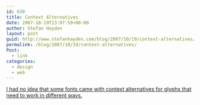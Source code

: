 ```yaml
---
id: 630
title: Context Alternatives
date: 2007-10-19T13:07:59+00:00
author: Stefan Hayden
layout: post
guid: http://www.stefanhayden.com/blog/2007/10/19/context-alternatives/
permalink: /blog/2007/10/19/context-alternatives/
Post:
  - link
categories:
  - design
  - web
---
```

<a href="http://ilovetypography.com/2007/10/13/if-fonts-were-chocolate/">I had no idea that some fonts came with context alternatives for glyphs that need to work in different ways.  </a>